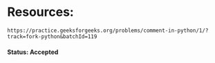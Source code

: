 # Resources: 
    https://practice.geeksforgeeks.org/problems/comment-in-python/1/?track=fork-python&batchId=119

#### Status: Accepted
    
